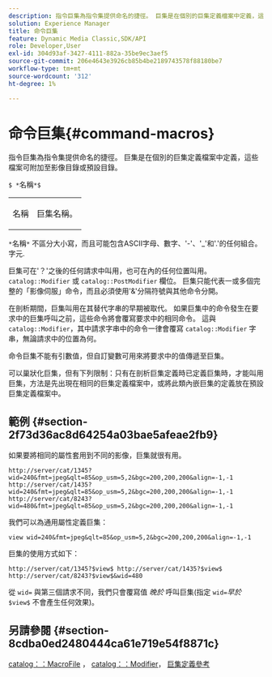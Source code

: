 ```yaml
---
description: 指令巨集為指令集提供命名的捷徑。 巨集是在個別的巨集定義檔案中定義，這些檔案可附加至影像目錄或預設目錄。
solution: Experience Manager
title: 命令巨集
feature: Dynamic Media Classic,SDK/API
role: Developer,User
exl-id: 304d93af-3427-4111-882a-35be9ec3aef5
source-git-commit: 206e4643e3926cb85b4be2189743578f88180be7
workflow-type: tm+mt
source-wordcount: '312'
ht-degree: 1%

---
```


# 命令巨集{#command-macros}

指令巨集為指令集提供命名的捷徑。 巨集是在個別的巨集定義檔案中定義，這些檔案可附加至影像目錄或預設目錄。

`$ *`名稱`*$`

<table id="simpletable_A03541622C354F60B5F304B999C4EF8E"> 
 <tr class="strow"> 
  <td class="stentry"> <p><span class="codeph"> <span class="varname"> 名稱</span></span> </p> </td> 
  <td class="stentry"> <p>巨集名稱。 </p></td> 
 </tr> 
</table>

`*`名稱`*` 不區分大小寫，而且可能包含ASCII字母、數字、&#39;-&#39;、&#39;_&#39;和&#39;.&#39;的任何組合。 字元.

巨集可在&#39;？&#39;之後的任何請求中叫用，也可在內的任何位置叫用。 `catalog::Modifier` 或 `catalog::PostModifier` 欄位。 巨集只能代表一或多個完整的「影像伺服」命令，而且必須使用&#39;&amp;&#39;分隔符號與其他命令分開。

在剖析期間，巨集叫用在其替代字串的早期被取代。 如果巨集中的命令發生在要求中的巨集呼叫之前，這些命令將會覆寫要求中的相同命令。 這與 `catalog::Modifier`，其中請求字串中的命令一律會覆寫 `catalog::Modifier` 字串，無論請求中的位置為何。

命令巨集不能有引數值，但自訂變數可用來將要求中的值傳遞至巨集。

可以巢狀化巨集，但有下列限制：只有在剖析巨集定義時已定義巨集時，才能叫用巨集，方法是先出現在相同的巨集定義檔案中，或將此類內嵌巨集的定義放在預設巨集定義檔案中。

## 範例 {#section-2f73d36ac8d64254a03bae5afeae2fb9}

如果要將相同的屬性套用到不同的影像，巨集就很有用。

`http://server/cat/1345?wid=240&fmt=jpeg&qlt=85&op_usm=5,2&bgc=200,200,200&align=-1,-1 http://server/cat/1435?wid=240&fmt=jpeg&qlt=85&op_usm=5,2&bgc=200,200,200&align=-1,-1 http://server/cat/8243?wid=480&fmt=jpeg&qlt=85&op_usm=5,2&bgc=200,200,200&align=-1,-1`

我們可以為通用屬性定義巨集：

`view wid=240&fmt=jpeg&qlt=85&op_usm=5,2&bgc=200,200,200&align=-1,-1`

巨集的使用方式如下：

`http://server/cat/1345?$view$ http://server/cat/1435?$view$ http://server/cat/8243?$view$&wid=480`

從 `wid=` 與第三個請求不同，我們只會覆寫值 *晚於* 呼叫巨集(指定 `wid=`*早於* `$view$` 不會產生任何效果)。

## 另請參閱 {#section-8cdba0ed2480444ca61e719e54f8871c}

[catalog：：MacroFile](../../../../../is-api/image-catalog/image-serving-api-ref/c-image-catalog-reference/c-attributes-reference/r-macrofile.md#reference-f91d717b3847458ca0f1fe95387554a2) ， [catalog：：Modifier](/help/aem-is-ir-api/is-api/image-catalog/image-serving-api-ref/c-image-catalog-reference/c-image-svg-data-reference/c-image-data-reference/r-modifier-cat.md)， [巨集定義參考](../../../../../is-api/image-catalog/image-serving-api-ref/c-image-catalog-reference/c-macro-definition-reference/c-macro-definition-reference.md#concept-5ec73f7636c1496fba1e94094e694e79)
